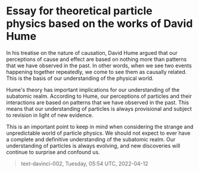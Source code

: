 # Essay for theoretical particle physics based on the works of David Hume



In his treatise on the nature of causation, David Hume argued that our perceptions of cause and effect are based on nothing more than patterns that we have observed in the past. In other words, when we see two events happening together repeatedly, we come to see them as causally related. This is the basis of our understanding of the physical world.

Hume's theory has important implications for our understanding of the subatomic realm. According to Hume, our perceptions of particles and their interactions are based on patterns that we have observed in the past. This means that our understanding of particles is always provisional and subject to revision in light of new evidence.

This is an important point to keep in mind when considering the strange and unpredictable world of particle physics. We should not expect to ever have a complete and definitive understanding of the subatomic realm. Our understanding of particles is always evolving, and new discoveries will continue to surprise and confound us.

> text-davinci-002, Tuesday, 05:54 UTC, 2022-04-12
